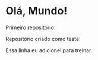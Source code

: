 # Olá, Mundo!
 Primeiro repositório

 Repositório criado como teste!
 
Essa linha eu adicionei  para treinar.
